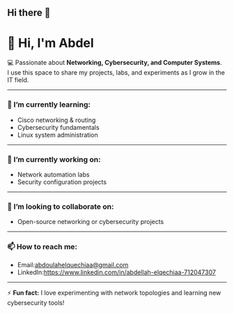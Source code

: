 ## Hi there 👋

# 👋 Hi, I'm Abdel

💻 Passionate about **Networking, Cybersecurity, and Computer Systems**.  
I use this space to share my projects, labs, and experiments as I grow in the IT field.

---

### 🌱 I’m currently learning:
- Cisco networking & routing  
- Cybersecurity fundamentals  
- Linux system administration  

---

### 🔭 I’m currently working on:
- Network automation labs  
- Security configuration projects  

---

### 👯 I’m looking to collaborate on:
- Open-source networking or cybersecurity projects  

---

### 📫 How to reach me:
- Email:abdoulahelquechiaa@gmail.com 
- LinkedIn:https://www.linkedin.com/in/abdellah-elqechiaa-712047307

---

⚡ **Fun fact:** I love experimenting with network topologies and learning new cybersecurity tools!
